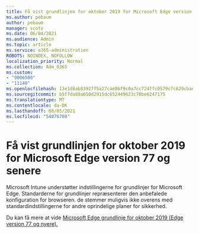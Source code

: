 ```yaml
---
title: Få vist grundlinjen for oktober 2019 for Microsoft Edge version 77 og senere
ms.author: pebaum
author: pebaum
manager: scotv
ms.date: 06/04/2021
ms.audience: Admin
ms.topic: article
ms.service: o365-administration
ROBOTS: NOINDEX, NOFOLLOW
localization_priority: Normal
ms.collection: Adm_O365
ms.custom:
- "9006500"
- "11140"
ms.openlocfilehash: 13e1d8ab83927f5a27cae86f9c0a7cc724ffc0579c7c629cbad49f4464a38a2c
ms.sourcegitcommit: b5f7da89a650d2915dc652449623c78be6247175
ms.translationtype: MT
ms.contentlocale: da-DK
ms.lasthandoff: 08/05/2021
ms.locfileid: "54076708"
---
```

# <a name="view-the-october-2019-baseline-for-microsoft-edge-versions-77-and-later"></a>Få vist grundlinjen for oktober 2019 for Microsoft Edge version 77 og senere

Microsoft Intune understøtter indstillingerne for grundlinjer for Microsoft Edge. Standarderne for grundlinjer repræsenterer den anbefalede konfiguration for browseren. de stemmer muligvis ikke overens med standardindstillingerne for andre oprindelige planer for sikkerhed.

Du kan få mere at vide [Microsoft Edge grundlinje for oktober 2019 (Edge version 77 og nyere).](/mem/intune/protect/security-baseline-settings-edge?pivots=edge-october-2019)